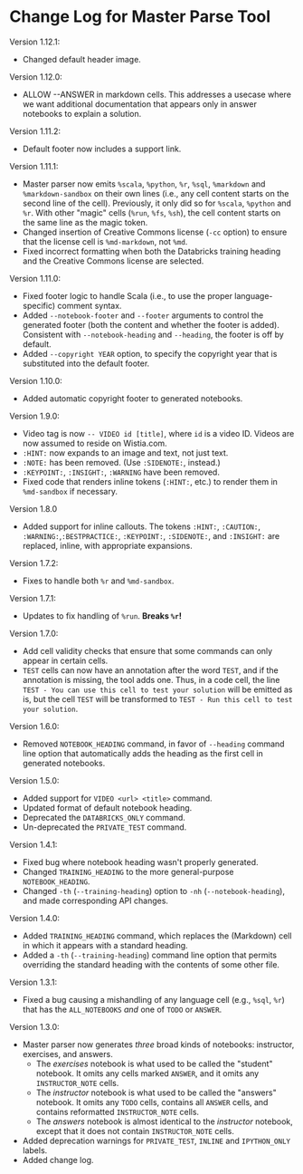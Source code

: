 # Change Log for Master Parse Tool

Version 1.12.1:

* Changed default header image.

Version 1.12.0:

* ALLOW --ANSWER in markdown cells.  This addresses a usecase where we want
  additional documentation that appears only in answer notebooks to explain
  a solution.

Version 1.11.2:

* Default footer now includes a support link.

Version 1.11.1:

* Master parser now emits `%scala`, `%python`, `%r`, `%sql`, `%markdown` 
  and `%markdown-sandbox` on their own lines (i.e., any cell content starts
  on the second line of the cell). Previously, it only did so for `%scala`,
  `%python` and `%r`. With other "magic" cells (`%run`, `%fs`, `%sh`), the
  cell content starts on the same line as the magic token.
* Changed insertion of Creative Commons license (`-cc` option) to ensure that
  the license cell is `%md-markdown`, not `%md`.
* Fixed incorrect formatting when both the Databricks training heading and the
  Creative Commons license are selected.

Version 1.11.0:

* Fixed footer logic to handle Scala (i.e., to use the proper language-specific)
  comment syntax.
* Added `--notebook-footer` and `--footer` arguments to control the generated
  footer (both the content and whether the footer is added). Consistent with
  `--notebook-heading` and `--heading`, the footer is off by default.
* Added `--copyright YEAR` option, to specify the copyright year that is
  substituted into the default footer.

Version 1.10.0:

* Added automatic copyright footer to generated notebooks.

Version 1.9.0:

* Video tag is now `-- VIDEO id [title]`, where `id` is a video ID. Videos
  are now assumed to reside on Wistia.com.
* `:HINT:` now expands to an image and text, not just text.
* `:NOTE:` has been removed. (Use `:SIDENOTE:`, instead.)
* `:KEYPOINT:`, `:INSIGHT:`, `:WARNING` have been removed.
* Fixed code that renders inline tokens (`:HINT:`, etc.) to render them in
  `%md-sandbox` if necessary.

Version 1.8.0

* Added support for inline callouts. The tokens `:HINT:`, `:CAUTION:`, 
  `:WARNING:`,`:BESTPRACTICE:`, `:KEYPOINT:`, `:SIDENOTE:`, and `:INSIGHT:`
  are replaced, inline, with appropriate expansions.

Version 1.7.2:

* Fixes to handle both `%r` and `%md-sandbox`.

Version 1.7.1:

* Updates to fix handling of `%run`. **Breaks `%r`!**

Version 1.7.0:

* Add cell validity checks that ensure that some commands can only appear
  in certain cells.
* `TEST` cells can now have an annotation after the word `TEST`, and if
  the annotation is missing, the tool adds one. Thus, in a code cell,
  the line `TEST - You can use this cell to test your solution` will be
  emitted as is, but the cell `TEST` will be transformed to
  `TEST - Run this cell to test your solution`. 
  
Version 1.6.0:

* Removed `NOTEBOOK_HEADING` command, in favor of `--heading` command
  line option that automatically adds the heading as the first cell in
  generated notebooks.

Version 1.5.0:

* Added support for `VIDEO <url> <title>` command.
* Updated format of default notebook heading.
* Deprecated the `DATABRICKS_ONLY` command.
* Un-deprecated the `PRIVATE_TEST` command.

Version 1.4.1:

* Fixed bug where notebook heading wasn't properly generated.
* Changed `TRAINING_HEADING` to the more general-purpose `NOTEBOOK_HEADING`.
* Changed `-th` (`--training-heading`) option to `-nh` (`--notebook-heading`),
  and made corresponding API changes.

Version 1.4.0:

* Added `TRAINING_HEADING` command, which replaces the (Markdown) cell in
  which it appears with a standard heading.
* Added a `-th` (`--training-heading`) command line option that permits
  overriding the standard heading with the contents of some other file.

Version 1.3.1:

* Fixed a bug causing a mishandling of any language cell (e.g., `%sql`, `%r`)
  that has the `ALL_NOTEBOOKS` _and_ one of `TODO` or `ANSWER`.

Version 1.3.0:

* Master parser now generates _three_ broad kinds of notebooks: instructor, 
  exercises, and answers. 
    - The _exercises_ notebook is what used to be called the "student" notebook.
      It omits any cells marked `ANSWER`, and it omits any `INSTRUCTOR_NOTE`
      cells.
    - The _instructor_ notebook is what used to be called the "answers" notebook.
      It omits any `TODO` cells, contains all `ANSWER` cells, and contains
      reformatted `INSTRUCTOR_NOTE` cells.
    - The _answers_ notebook is almost identical to the _instructor_ notebook,
      except that it does not contain `INSTRUCTOR_NOTE` cells.
* Added deprecation warnings for `PRIVATE_TEST`, `INLINE` and 
  `IPYTHON_ONLY` labels.
* Added change log.
